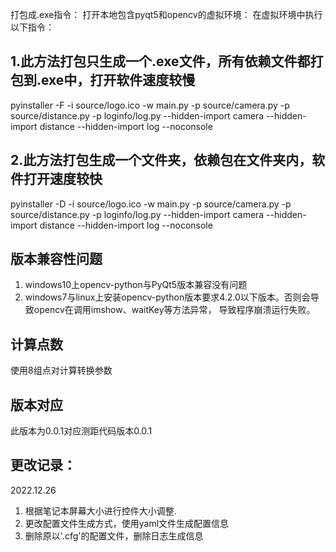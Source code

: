 打包成.exe指令：
打开本地包含pyqt5和opencv的虚拟环境：
在虚拟环境中执行以下指令：
## 1.此方法打包只生成一个.exe文件，所有依赖文件都打包到.exe中，打开软件速度较慢
pyinstaller -F -i source/logo.ico -w main.py -p source/camera.py -p source/distance.py -p loginfo/log.py 
--hidden-import camera --hidden-import distance --hidden-import log --noconsole

## 2.此方法打包生成一个文件夹，依赖包在文件夹内，软件打开速度较快
pyinstaller -D -i source/logo.ico -w main.py -p source/camera.py -p source/distance.py -p loginfo/log.py 
--hidden-import camera --hidden-import distance --hidden-import log --noconsole

## 版本兼容性问题
1. windows10上opencv-python与PyQt5版本兼容没有问题
2. windows7与linux上安装opencv-python版本要求4.2.0以下版本。否则会导致opencv在调用imshow、waitKey等方法异常，
   导致程序崩溃运行失败。

## 计算点数
使用8组点对计算转换参数
## 版本对应
此版本为0.0.1对应测距代码版本0.0.1
## 更改记录：
2022.12.26
1. 根据笔记本屏幕大小进行控件大小调整.
2. 更改配置文件生成方式，使用yaml文件生成配置信息
3. 删除原以'.cfg'的配置文件，删除日志生成信息
